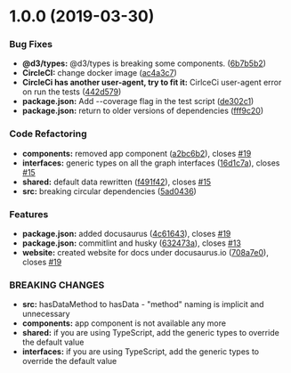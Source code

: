 # 1.0.0 (2019-03-30)


### Bug Fixes

* **@d3/types:** @d3/types is breaking some components. ([6b7b5b2](https://github.com/edgarordonez/d3-stencil/commit/6b7b5b2))
* **CircleCI:** change docker image ([ac4a3c7](https://github.com/edgarordonez/d3-stencil/commit/ac4a3c7))
* **CircleCi has another user-agent, try to fit it:** CirlceCi user-agent error on run the tests ([442d579](https://github.com/edgarordonez/d3-stencil/commit/442d579))
* **package.json:** Add --coverage flag in the test script ([de302c1](https://github.com/edgarordonez/d3-stencil/commit/de302c1))
* **package.json:** return to older versions of dependencies ([fff9c20](https://github.com/edgarordonez/d3-stencil/commit/fff9c20))


### Code Refactoring

* **components:** removed app component ([a2bc6b2](https://github.com/edgarordonez/d3-stencil/commit/a2bc6b2)), closes [#19](https://github.com/edgarordonez/d3-stencil/issues/19)
* **interfaces:** generic types on all the graph interfaces ([16d1c7a](https://github.com/edgarordonez/d3-stencil/commit/16d1c7a)), closes [#15](https://github.com/edgarordonez/d3-stencil/issues/15)
* **shared:** default data rewritten ([f491f42](https://github.com/edgarordonez/d3-stencil/commit/f491f42)), closes [#15](https://github.com/edgarordonez/d3-stencil/issues/15)
* **src:** breaking circular dependencies ([5ad0436](https://github.com/edgarordonez/d3-stencil/commit/5ad0436))


### Features

* **package.json:** added docusaurus ([4c61643](https://github.com/edgarordonez/d3-stencil/commit/4c61643)), closes [#19](https://github.com/edgarordonez/d3-stencil/issues/19)
* **package.json:** commitlint and husky ([632473a](https://github.com/edgarordonez/d3-stencil/commit/632473a)), closes [#13](https://github.com/edgarordonez/d3-stencil/issues/13)
* **website:** created website for docs under docusaurus.io ([708a7e0](https://github.com/edgarordonez/d3-stencil/commit/708a7e0)), closes [#19](https://github.com/edgarordonez/d3-stencil/issues/19)


### BREAKING CHANGES

* **src:** hasDataMethod to hasData - "method" naming is implicit  and unnecessary
* **components:** app component is not available any more
* **shared:** if you are using TypeScript, add the generic types to override the default value
* **interfaces:** if you are using TypeScript, add the generic types to override the default value



